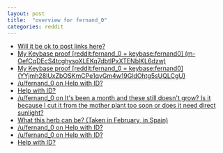 ```yaml
---
layout: post
title:  "overview for fernand_0"
categories: reddit
---
```

*  [Will it be ok to post links here?](https://www.reddit.com/r/u_fernand_0/comments/10g8cbn/will_it_be_ok_to_post_links_here/)
*  [My Keybase proof [reddit:fernand_0 = keybase:fernand0] (m-OefCqDEcS4tcghysoXLEKq7dbtIPxXTENblKL6dzw)](https://www.reddit.com/r/KeybaseProofs/comments/r4tcnq/my_keybase_proof_redditfernand_0_keybasefernand0/)
*  [My Keybase proof [reddit:fernand_0 = keybase:fernand0] (YYjmh28lUxZbOSKmCPe1qvGm4w19GldOhtg5sUQLCgU)](https://www.reddit.com/r/u_fernand_0/comments/r4tc6s/my_keybase_proof_redditfernand_0_keybasefernand0/)
*  [/u/fernand_0 on Help with ID?](https://www.reddit.com/r/succulents/comments/gkduvr/help_with_id/fqqgaea/)
*  [Help with ID?](https://www.reddit.com/r/succulents/comments/gkduvr/help_with_id/)
*  [/u/fernand_0 on It's been a month and these still doesn't grow? Is it because I cut it from the mother plant too soon or does it need direct sunlight?](https://www.reddit.com/r/succulents/comments/ghhtq3/its_been_a_month_and_these_still_doesnt_grow_is/fq8yao0/)
*  [What this herb can be? (Taken in February, in Spain)](https://www.reddit.com/r/whatsthisplant/comments/ghiegw/what_this_herb_can_be_taken_in_february_in_spain/)
*  [/u/fernand_0 on Help with ID?](https://www.reddit.com/r/succulents/comments/g88m4d/help_with_id/fomn73w/)
*  [/u/fernand_0 on Help with ID?](https://www.reddit.com/r/succulents/comments/g88m4d/help_with_id/fom4s8n/)
*  [Help with ID?](https://www.reddit.com/r/succulents/comments/g88m4d/help_with_id/)
